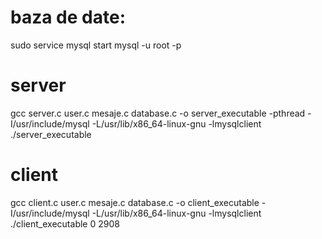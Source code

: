 # baza de date:
sudo service mysql start
mysql -u root -p

# server
gcc server.c user.c mesaje.c database.c -o server_executable -pthread -I/usr/include/mysql -L/usr/lib/x86_64-linux-gnu -lmysqlclient
./server_executable


# client
gcc client.c user.c mesaje.c database.c -o client_executable -I/usr/include/mysql -L/usr/lib/x86_64-linux-gnu -lmysqlclient  
./client_executable 0 2908

